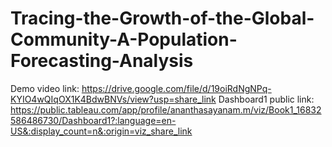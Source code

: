 # Tracing-the-Growth-of-the-Global-Community-A-Population-Forecasting-Analysis
Demo video link:
https://drive.google.com/file/d/19oiRdNgNPq-KYIO4wQIqOX1K4BdwBNVs/view?usp=share_link
Dashboard1 public link:
https://public.tableau.com/app/profile/ananthasayanam.m/viz/Book1_16832586486730/Dashboard1?:language=en-US&:display_count=n&:origin=viz_share_link
